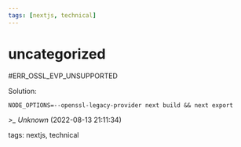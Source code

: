 ```yaml
---
tags: [nextjs, technical]
---
```


# uncategorized

#ERR_OSSL_EVP_UNSUPPORTED  

Solution:

```shell  
NODE_OPTIONS=--openssl-legacy-provider next build && next export  
```

*>_ Unknown* (2022-08-13 21:11:34)

tags: nextjs, technical

